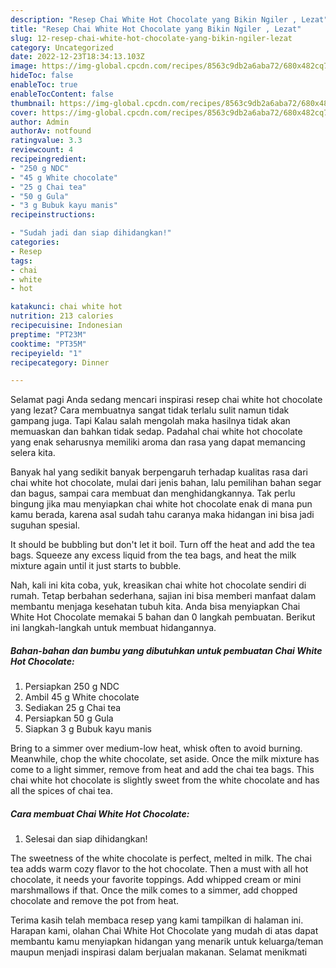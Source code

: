 ```yaml
---
description: "Resep Chai White Hot Chocolate yang Bikin Ngiler , Lezat"
title: "Resep Chai White Hot Chocolate yang Bikin Ngiler , Lezat"
slug: 12-resep-chai-white-hot-chocolate-yang-bikin-ngiler-lezat
category: Uncategorized
date: 2022-12-23T18:34:13.103Z
image: https://img-global.cpcdn.com/recipes/8563c9db2a6aba72/680x482cq70/chai-white-hot-chocolate-foto-resep-utama.jpg
hideToc: false
enableToc: true
enableTocContent: false
thumbnail: https://img-global.cpcdn.com/recipes/8563c9db2a6aba72/680x482cq70/chai-white-hot-chocolate-foto-resep-utama.jpg
cover: https://img-global.cpcdn.com/recipes/8563c9db2a6aba72/680x482cq70/chai-white-hot-chocolate-foto-resep-utama.jpg
author: Admin
authorAv: notfound
ratingvalue: 3.3
reviewcount: 4
recipeingredient:
- "250 g NDC"
- "45 g White chocolate"
- "25 g Chai tea"
- "50 g Gula"
- "3 g Bubuk kayu manis"
recipeinstructions:

- "Sudah jadi dan siap dihidangkan!"
categories:
- Resep
tags:
- chai
- white
- hot

katakunci: chai white hot 
nutrition: 213 calories
recipecuisine: Indonesian
preptime: "PT23M"
cooktime: "PT35M"
recipeyield: "1"
recipecategory: Dinner

---
```



Selamat pagi Anda sedang mencari inspirasi resep chai white hot chocolate yang lezat? Cara membuatnya sangat tidak terlalu sulit namun tidak gampang juga. Tapi Kalau salah mengolah maka hasilnya tidak akan memuaskan dan bahkan tidak sedap. Padahal chai white hot chocolate yang enak seharusnya memiliki aroma dan rasa yang dapat memancing selera kita.


Banyak hal yang sedikit banyak berpengaruh terhadap kualitas rasa dari chai white hot chocolate, mulai dari jenis bahan, lalu pemilihan bahan segar dan bagus, sampai cara membuat dan menghidangkannya. Tak perlu bingung jika mau menyiapkan chai white hot chocolate enak di mana pun kamu berada, karena asal sudah tahu caranya maka hidangan ini bisa jadi suguhan spesial.

It should be bubbling but don&#39;t let it boil. Turn off the heat and add the tea bags. Squeeze any excess liquid from the tea bags, and heat the milk mixture again until it just starts to bubble.


Nah, kali ini kita coba, yuk, kreasikan chai white hot chocolate sendiri di rumah. Tetap berbahan sederhana, sajian ini bisa memberi manfaat dalam membantu menjaga kesehatan tubuh kita. Anda bisa menyiapkan Chai White Hot Chocolate memakai 5 bahan dan 0 langkah pembuatan. Berikut ini langkah-langkah untuk membuat hidangannya.

<!--inarticleads1-->

##### Bahan-bahan dan bumbu yang dibutuhkan untuk pembuatan Chai White Hot Chocolate:

1. Persiapkan 250 g NDC
1. Ambil 45 g White chocolate
1. Sediakan 25 g Chai tea
1. Persiapkan 50 g Gula
1. Siapkan 3 g Bubuk kayu manis


Bring to a simmer over medium-low heat, whisk often to avoid burning. Meanwhile, chop the white chocolate, set aside. Once the milk mixture has come to a light simmer, remove from heat and add the chai tea bags. This chai white hot chocolate is slightly sweet from the white chocolate and has all the spices of chai tea. 

<!--inarticleads2-->

##### Cara membuat Chai White Hot Chocolate:


1. Selesai dan siap dihidangkan!

The sweetness of the white chocolate is perfect, melted in milk. The chai tea adds warm cozy flavor to the hot chocolate. Then a must with all hot chocolate, it needs your favorite toppings. Add whipped cream or mini marshmallows if that. Once the milk comes to a simmer, add chopped chocolate and remove the pot from heat. 

Terima kasih telah membaca resep yang kami tampilkan di halaman ini. Harapan kami, olahan Chai White Hot Chocolate yang mudah di atas dapat membantu kamu menyiapkan hidangan yang menarik untuk keluarga/teman maupun menjadi inspirasi dalam berjualan makanan. Selamat menikmati
